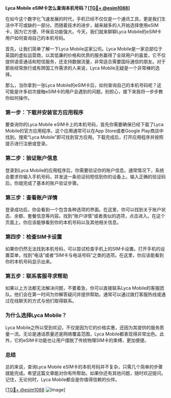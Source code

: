 **Lyca Mobile eSIM卡怎么查询本机号码？[[TG💪+ @esim1088](https://t.me/s/esim1088)]**

在如今这个数字化飞速发展的时代，手机已经不仅仅是一个通讯工具，更是我们生活中不可或缺的一部分。而随着技术的进步，越来越多的人开始选择使用eSIM卡，因为它方便、环保且功能强大。今天，我们就来聊聊Lyca Mobile的eSIM卡用户如何查询自己的本机号码。

首先，让我们简单了解一下Lyca Mobile这家公司。Lyca Mobile是一家总部位于英国的虚拟运营商，以其低廉的价格和优质的服务赢得了全球用户的喜爱。它不仅提供语音通话和短信服务，还支持数据流量，非常适合需要国际通信的朋友。对于那些经常旅行或有跨国工作需求的人来说，Lyca Mobile无疑是一个非常棒的选择。

那么，当你拿到一张Lyca Mobile的eSIM卡后，如何查询自己的本机号码呢？这可能是许多初次接触eSIM卡的用户会遇到的问题。别担心，接下来我将一步步教你如何操作。

### **第一步：下载并安装官方应用程序**
要查询你的Lyca Mobile eSIM卡上的本机号码，首先你需要确保已经下载了Lyca Mobile的官方应用程序。这个应用通常可以在App Store或者Google Play商店中找到。搜索“Lyca Mobile”即可找到官方应用。下载完成后，打开应用程序并按照提示进行注册或登录。

### **第二步：验证账户信息**
登录到Lyca Mobile的应用程序后，你需要验证你的账户信息。通常情况下，系统会要求你输入手机号码，并发送一条验证码短信到你的设备上。输入正确的验证码后，你就完成了基本的账户验证步骤。

### **第三步：查看账户详情**
登录成功后，你会看到一个包含各种选项的界面。在这里，你可以找到关于账户状态、余额、套餐信息等内容。找到“账户详情”或者类似的选项，点击进入。在这个页面上，你应该能够看到你的本机号码以及其他相关信息。

### **第四步：检查SIM卡设置**
如果你仍然无法找到本机号码，可以尝试检查手机上的SIM卡设置。打开手机的设置菜单，找到“电话”或者“SIM卡与电话号码”之类的选项。在这里，你应该能看到你的本机号码显示出来。

### **第五步：联系客服寻求帮助**
如果以上方法都无法解决问题，不要着急，你可以直接联系Lyca Mobile的客服团队。他们会在第一时间为你解答疑问并提供帮助。通常可以通过拨打客服热线或通过在线聊天的方式与他们取得联系。

### **为什么选择Lyca Mobile？**
Lyca Mobile之所以受到欢迎，不仅是因为它的价格实惠，还因为其提供的服务质量一流。无论是通话质量还是网络覆盖范围，Lyca Mobile都表现得非常出色。此外，它的eSIM卡功能也让用户摆脱了传统物理SIM卡的束缚，更加便捷。

### **总结**
总的来说，查询Lyca Mobile eSIM卡的本机号码并不复杂，只需几个简单的步骤就能完成。希望这篇文章能对你有所帮助。如果你还有其他问题，随时欢迎提问。记住，无论何时，Lyca Mobile都会是你值得信赖的伙伴。

[[TG💪+ @esim1088](https://t.me/s/esim1088) ![Image](https://i.postimg.cc/4NQfJmqS/Snipaste-2025-05-13-00-14-12.png)]